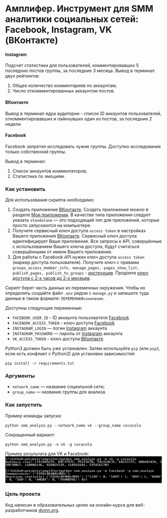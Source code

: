 # Амплифер. Инструмент для SMM аналитики социальных сетей: Facebook, Instagram, VK (ВКонтакте)

#### Instagram
Подсчет статистики для пользователей, комментировавших 5 последних постов группы, за последние 3 месяца. 
Вывод в терминал двух рейтингов:
1. Общее количество комментариев по аккаунтам;
2. Число откомментированных аккаунтом постов.

#### ВКонтакте
Вывод в терминал ядра аудитории - список ID аккаунтов пользователей, откомментировавших и лайкнувших один из постов, за последние 2 недели.

#### Facebook 
Facebook запретил исследовать чужие группы. Доступно исследование только собственной группы.

Вывод в терминал:
1. Список аккаунтов комментаторов;
2. Статистика по эмоциям.


### Как установить

Для использования скрипта необходимо:

1. Создать приложение  [ВКонтакте](https://vk.com/). Создать приложение можно в разделе [Мои приложения](https://vk.com/apps?act=manage). В качестве типа приложения следует указать `standalone` — это подходящий тип для приложений, которые просто запускаются на компьютере.
2. Получите сервисный ключ доступа `access token` в настройках Вашего приложения [ВКонтакте](https://vk.com/). Сервисный ключ доступа идентифицирует Ваше приложение. Все запросы к API, совершённые с использованием Вашего ключа доступа, будут считаться совершёнными от имени Вашего приложения.
3. Для работы с Facebook API нужен ключ доступа `access token` (маркер доступа пользователя). Получите ключ с правами `groups_access_member_info, manage_pages, pages_show_list, publish_pages, publish_to_groups` - [инструкция](https://developers.facebook.com/docs/graph-api/explorer/). Продлите [ключ доступа с 2-х часов до 2-х месяцев](https://developers.facebook.com/tools/debug/accesstoken/).

Скрипт берет часть данных из переменных окружения. Чтобы их определить создайте файл `.env` рядом с `manage.py` и запишите туда данные в таком формате: `ПЕРЕМЕННАЯ=значение`.

Доступны следующие переменные:
- `FACEBOOK_USER_ID` - ID аккаунта пользователя [Facebook](https://www.facebook.com/)
- `FACEBOOK_ACCESS_TOKEN` - ключ доступа [Facebook](https://www.facebook.com/)
- `INSTAGRAM_LOGIN` — логин [Instagram](https://www.instagram.com/) аккаунта
- `INSTAGRAM_PASSWORD` — пароль от [Instagram](https://www.instagram.com/) аккаунта
- `VK_ACCESS_TOKEN` - ключ доступа [ВКонтакте](https://vk.com/)


Python3 должен быть уже установлен. 
Затем используйте `pip` (или `pip3`, если есть конфликт с Python2) для установки зависимостей:
```
pip install -r requirements.txt
```

### Аргументы

* `network_name` — название социальной сети;
* `group_name` — название группы для анализа.


### Как запустить

Пример команды запуска:
```
python smm_analyze.py --network_name vk --group_name cocacola
```
Сокращенный вариант: 
```
python smm_analyze.py -n vk -g cocacola
```

Пример результата для VK и Facebook: 
![](result_example.png)


### Цель проекта

Код написан в образовательных целях на онлайн-курсе для веб-разработчиков [dvmn.org](https://dvmn.org/).